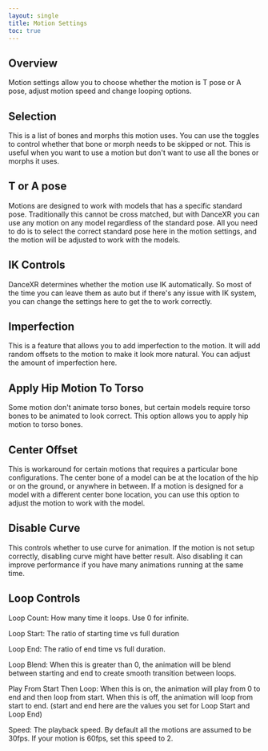 ```yaml
---
layout: single
title: Motion Settings
toc: true
---
```


## Overview
Motion settings allow you to choose whether the motion is T pose or A pose, adjust motion speed and change looping options. 

## Selection
This is a list of bones and morphs this motion uses. You can use the toggles to control whether that bone or morph needs to be skipped or not. This is useful when you want to use a motion but don't want to use all the bones or morphs it uses.

## T or A pose
Motions are designed to work with models that has a specific standard pose. Traditionally this cannot be cross matched, but with DanceXR you can use any motion on any model regardless of the standard pose. All you need to do is to select the correct standard pose here in the motion settings, and the motion will be adjusted to work with the models.

## IK Controls
DanceXR determines whether the motion use IK automatically. So most of the time you can leave them as auto but if there's any issue with IK system, you can change the settings here to get the to work correctly.

## Imperfection
This is a feature that allows you to add imperfection to the motion. It will add random offsets to the motion to make it look more natural. You can adjust the amount of imperfection here.

## Apply Hip Motion To Torso
Some motion don't animate torso bones, but certain models require torso bones to be animated to look correct. This option allows you to apply hip motion to torso bones.

## Center Offset
This is workaround for certain motions that requires a particular bone configurations. The center bone of a model can be at the location of the hip or on the ground, or anywhere in between. If a motion is designed for a model with a different center bone location, you can use this option to adjust the motion to work with the model.

## Disable Curve
This controls whether to use curve for animation. If the motion is not setup correctly, disabling curve might have better result. Also disabling it can improve performance if you have many animations running at the same time.

## Loop Controls
Loop Count: How many time it loops. Use 0 for infinite.

Loop Start: The ratio of starting time vs full duration

Loop End: The ratio of end time vs full duration.

Loop Blend: When this is greater than 0, the animation will be blend between starting and end to create smooth transition between loops.

Play From Start Then Loop: When this is on, the animation will play from 0 to end and then loop from start. When this is off, the animation will loop from start to end. (start and end here are the values you set for Loop Start and Loop End)

Speed: The playback speed. By default all the motions are assumed to be 30fps. If your motion is 60fps, set this speed to 2.